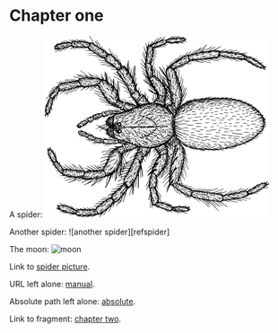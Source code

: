 # Chapter one

A spider: ![spider](spider.png)

Another spider: ![another spider][refspider]

The moon: ![moon](../../lalune.jpg)

Link to [spider picture](spider.png).

URL left alone: [manual](https://pandoc.org/MANUAL.html).

Absolute path left alone: [absolute](/foo/bar/baz.png).

Link to fragment: [chapter two](#chapter-two).
